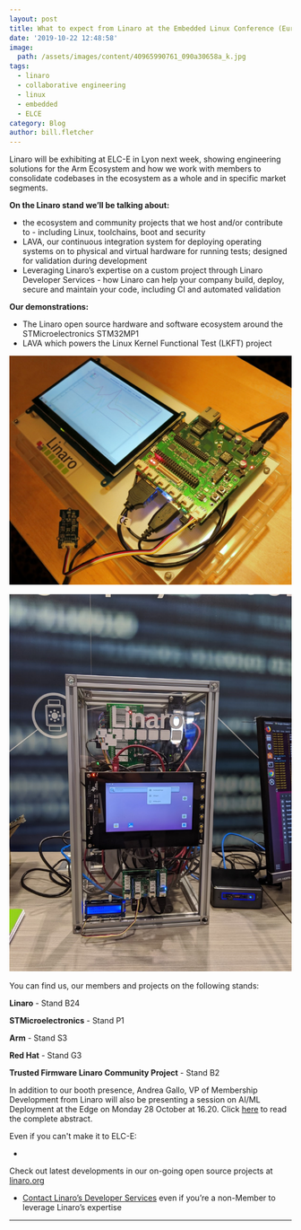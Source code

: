 ```yaml
---
layout: post
title: What to expect from Linaro at the Embedded Linux Conference (Europe) 2019
date: '2019-10-22 12:48:58'
image:
  path: /assets/images/content/40965990761_090a30658a_k.jpg
tags:
  - linaro
  - collaborative engineering
  - linux
  - embedded
  - ELCE
category: Blog
author: bill.fletcher
---
```



Linaro will be exhibiting at ELC-E in Lyon next week, showing engineering solutions 
for the Arm Ecosystem and how we work with members to consolidate codebases in the ecosystem as a whole and in specific market segments.  

**On the Linaro stand we’ll be talking about:**

* the ecosystem and community projects that we host and/or contribute to - including Linux, toolchains, boot and security
* LAVA, our continuous integration system for deploying operating systems on to physical and virtual hardware for running tests; designed for validation during development
* Leveraging Linaro’s expertise on a custom project through Linaro Developer Services - how Linaro can help your company build, deploy, secure and maintain your code, including CI and automated validation

**Our demonstrations:**

* The Linaro open source hardware and software ecosystem around the STMicroelectronics STM32MP1 
* LAVA which powers the Linux Kernel Functional Test (LKFT) project

![](/assets/images/content/openamp-demo.jpg "STM32MP1 community hardware demonstrating OpenAMP and Zephyr")

![](/assets/images/content/lava-demo.jpg "Latest Developments in Linaro’s LAVA CI Infrastructure Project")

You can find us, our members and projects on the following stands:


**Linaro** - Stand B24

**STMicroelectronics** - Stand P1

**Arm** - Stand S3

**Red Hat** - Stand G3

**Trusted Firmware Linaro Community Project** - Stand B2

In addition to our booth presence, Andrea Gallo, VP of Membership Development from Linaro will also be presenting a session on AI/ML Deployment at the Edge on Monday 28 October at 16.20. Click [here](https://osseu19.sched.com/event/TLKj?iframe=no) to read the complete abstract.

Even if you can't make it to ELC-E:

* 
Check out latest developments in our on-going open source projects at [linaro.org](www.linaro.org)
* [Contact Linaro’s Developer Services](https://www.linaro.org/services/) even if you’re a non-Member to leverage Linaro’s expertise



****
